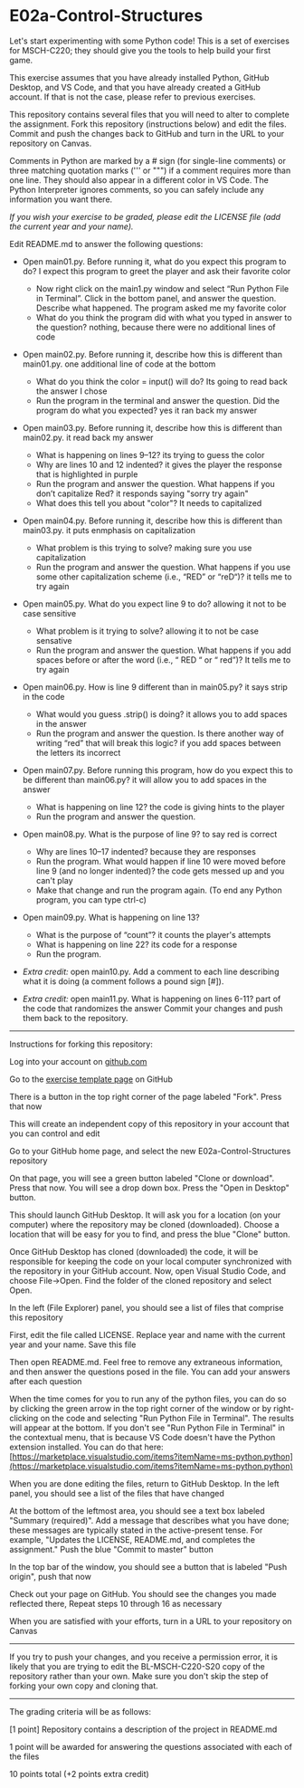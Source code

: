
# E02a-Control-Structures

Let's start experimenting with some Python code! This is a set of exercises for MSCH-C220; they should give you the tools to help build your first game.
 
This exercise assumes that you have already installed Python, GitHub Desktop, and VS Code, and that you have already created a GitHub account. If that is not the case, please refer to previous exercises.

This repository contains several files that you will need to alter to complete the assignment. Fork this repository (instructions below) and edit the files. Commit and push the changes back to GitHub and turn in the URL to your repository on Canvas.

Comments in Python are marked by a # sign (for single-line comments) or three matching quotation marks (''' or """) if a comment requires more than one line. They should also appear in a different color in VS Code. The Python Interpreter ignores comments, so you can safely include any information you want there.

*If you wish your exercise to be graded, please edit the LICENSE file (add the current year and your name).*

Edit README.md to answer the following questions:

- Open main01.py. Before running it, what do you expect this program to do?
  I expect this program to greet the player and ask their favorite color
  - Now right click on the main1.py window and select “Run Python File in Terminal”. Click in the bottom panel, and answer the question. Describe what happened.
  The program asked me my favorite color
  - What do you think the program did with what you typed in answer to the question?
  nothing, because there were no additional lines of code

- Open main02.py. Before running it, describe how this is different than main01.py.
one additional line of code at the bottom
  - What do you think the color = input() will do?
  Its going to read back the answer I chose 
  - Run the program in the terminal and answer the question. Did the program do what you expected? yes it ran back my answer
- Open main03.py. Before running it, describe how this is different than main02.py. it read back my answer
  - What is happening on lines 9–12?
its trying to guess the color  
  - Why are lines 10 and 12 indented?
it gives the player the response that is highlighted in purple
  - Run the program and answer the question. What happens if you don’t capitalize Red?
it responds saying "sorry try again"
  - What does this tell you about "color"?
It needs to capitalized
- Open main04.py. Before running it, describe how this is different than main03.py.
it puts enmphasis on capitalization
  - What problem is this trying to solve?
making sure you use capitalization
  - Run the program and answer the question. What happens if you use some other capitalization scheme (i.e., “RED” or “reD“)?
  it tells me to try again
- Open main05.py. What do you expect line 9 to do?
allowing it not to be case sensitive
  - What problem is it trying to solve?
allowing it to not be case sensative
  - Run the program and answer the question. What happens if you add spaces before or after the word (i.e., “ RED “ or “ red”)?
It tells me to try again
 - Open main06.py. How is line 9 different than in main05.py?
it says strip in the code 
   - What would you guess .strip() is doing?
it allows you to add spaces in the answer
   - Run the program and answer the question. Is there another way of writing “red” that will break this logic?
if you add spaces between the letters its incorrect
 - Open main07.py. Before running this program, how do you expect this to be different than main06.py?
it will allow you to add spaces in the answer
   - What is happening on line 12?
the code is giving hints to the player 
   - Run the program and answer the question.
 - Open main08.py. What is the purpose of line 9?
to say red is correct
   - Why are lines 10–17 indented?
because they are responses
   - Run the program. What would happen if line 10 were moved before line 9 (and no longer indented)?
the code gets messed up and you can't play
   - Make that change and run the program again. (To end any Python program, you can type ctrl-c)
 - Open main09.py. What is happening on line 13?
   - What is the purpose of “count”?
it counts the player's attempts
   - What is happening on line 22?
its code for a response
   - Run the program.
 - *Extra credit:* open main10.py. Add a comment to each line describing what it is doing (a comment follows a pound sign [#]).
 - *Extra credit:* open main11.py. What is happening on lines 6-11?
 part of the code that randomizes the answer 
Commit your changes and push them back to the repository.
 

---

Instructions for forking this repository:
 
Log into your account on [github.com](https://github.com)

Go to the [exercise template page](https://github.com/BL-MSCH-C220-S20/E02a-Control-Structures) on GitHub

There is a button in the top right corner of the page labeled "Fork". Press that now

This will create an independent copy of this repository in your account that you can control and edit

Go to your GitHub home page, and select the new E02a-Control-Structures repository

On that page, you will see a green button labeled "Clone or download". Press that now. You will see a drop down box. Press the "Open in Desktop" button.

This should launch GitHub Desktop. It will ask you for a location (on your computer) where the repository may be cloned (downloaded). Choose a location that will be easy for you to find, and press the blue "Clone" button.

Once GitHub Desktop has cloned (downloaded) the code, it will be responsible for keeping the code on your local computer synchronized with the repository in your GitHub account. Now, open Visual Studio Code, and choose File->Open. Find the folder of the cloned repository and select Open.

In the left (File Explorer) panel, you should see a list of files that comprise this repository

First, edit the file called LICENSE. Replace year and name with the current year and your name. Save this file

Then open README.md. Feel free to remove any extraneous information, and then answer the questions posed in the file. You can add your answers after each question

When the time comes for you to run any of the python files, you can do so by clicking the green arrow in the top right corner of the window or by right-clicking on the code and selecting "Run Python File in Terminal". The results will appear at the bottom. If you don't see "Run Python File in Terminal" in the contextual menu, that is because VS Code doesn't have the Python extension installed. You can do that here: [https://marketplace.visualstudio.com/items?itemName=ms-python.python](https://marketplace.visualstudio.com/items?itemName=ms-python.python)

When you are done editing the files, return to GitHub Desktop. In the left panel, you should see a list of the files that have changed

At the bottom of the leftmost area, you should see a text box labeled "Summary (required)". Add a message that describes what you have done; these messages are typically stated in the active-present tense. For example, "Updates the LICENSE, README.md, and completes the assignment." Push the blue "Commit to master" button

In the top bar of the window, you should see a button that is labeled "Push origin", push that now

Check out your page on GitHub. You should see the changes you made reflected there, Repeat steps 10 through 16 as necessary

When you are satisfied with your efforts, turn in a URL to your repository on Canvas

---
If you try to push your changes, and you receive a permission error, it is likely that you are trying to edit the BL-MSCH-C220-S20 copy of the repository rather than your own. Make sure you don't skip the step of forking your own copy and cloning that.

---

The grading criteria will be as follows:
 
[1 point] Repository contains a description of the project in README.md

1 point will be awarded for answering the questions associated with each of the files

10 points total (+2 points extra credit)
